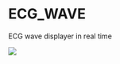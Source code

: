 # ECG_WAVE
ECG wave displayer in real time

![](https://pic.downk.cc/item/5fd4bae73ffa7d37b33f1b2e.jpg)
